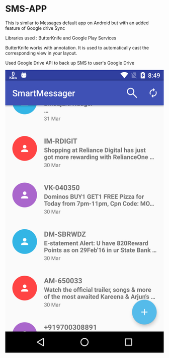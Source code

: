# SMS-APP
This is similar to Messages default app on Android but with an added feature of Google drive Sync


Libraries used : ButterKnife and Google Play Services

ButterKnife works with annotation. It is used to automatically cast the corresponding view in your layout.

Used Google Drive API to back up SMS to user's Google Drive


![Alt text](/Screenshot.png "SMS-G")
